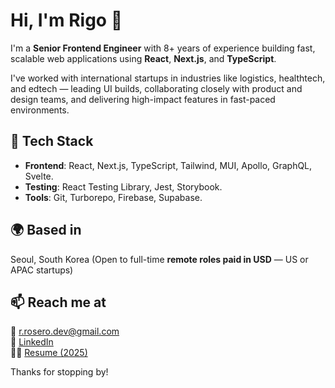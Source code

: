 # Hi, I'm Rigo 👋

I'm a **Senior Frontend Engineer** with 8+ years of experience building fast, scalable web applications using **React**, **Next.js**, and **TypeScript**.

I've worked with international startups in industries like logistics, healthtech, and edtech — leading UI builds, collaborating closely with product and design teams, and delivering high-impact features in fast-paced environments.

## 🔧 Tech Stack
- **Frontend**: React, Next.js, TypeScript, Tailwind, MUI, Apollo, GraphQL, Svelte.
- **Testing**: React Testing Library, Jest, Storybook.
- **Tools**: Git, Turborepo, Firebase, Supabase.

## 🌍 Based in
Seoul, South Korea (Open to full-time **remote roles paid in USD** — US or APAC startups)

## 📫 Reach me at
📧 r.rosero.dev@gmail.com  
🔗 [LinkedIn](https://linkedin.com/in/rigo-rosero97)  
🧑‍💻 [Resume (2025)](link-to-pdf-if-hosted)

Thanks for stopping by!


<!--
**Rigo9119/Rigo9119** is a ✨ _special_ ✨ repository because its `README.md` (this file) appears on your GitHub profile.

Here are some ideas to get you started:

- 🔭 I’m currently working on ...
- 🌱 I’m currently learning ...
- 👯 I’m looking to collaborate on ...
- 🤔 I’m looking for help with ...
- 💬 Ask me about ...
- 📫 How to reach me: ...
- 😄 Pronouns: ...
- ⚡ Fun fact: ...
-->
